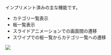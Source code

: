 インプリメント済みの主な機能です。
- カテゴリ一覧表示
- 板一覧表示
- スライドアニメーションでの画面間の遷移
- スワイプでの板一覧からカテゴリ一覧への遷移

![](https://storage.googleapis.com/zenn-user-upload/094fa8552e81-20240213.gif)
